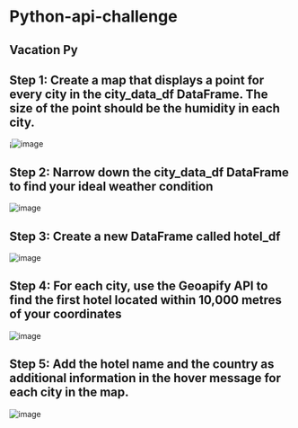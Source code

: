 # Python-api-challenge








## Vacation Py

## Step 1: Create a map that displays a point for every city in the city_data_df DataFrame. The size of the point should be the humidity in each city.
¡![image](https://github.com/user-attachments/assets/72620613-23ba-4e54-be3f-54d03ebc731f)

## Step 2: Narrow down the city_data_df DataFrame to find your ideal weather condition

![image](https://github.com/user-attachments/assets/b6597435-8be9-40c7-8178-d3c9ca159f83)

## Step 3: Create a new DataFrame called hotel_df
![image](https://github.com/user-attachments/assets/561f8b95-37f9-4e1c-b409-13651af0bb64)

## Step 4: For each city, use the Geoapify API to find the first hotel located within 10,000 metres of your coordinates

![image](https://github.com/user-attachments/assets/15bee553-5187-4d56-8769-ba97f0d485a3)

## Step 5: Add the hotel name and the country as additional information in the hover message for each city in the map.

![image](https://github.com/user-attachments/assets/3323c269-0400-4617-ba14-6337a94e79d5)
